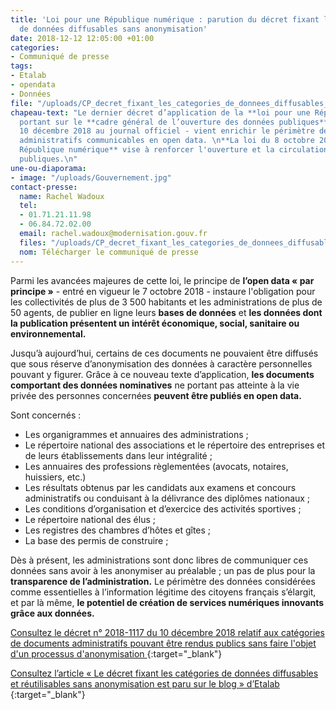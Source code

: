 ```yaml
---
title: 'Loi pour une République numérique : parution du décret fixant les catégories
  de données diffusables sans anonymisation'
date: 2018-12-12 12:05:00 +01:00
categories:
- Communiqué de presse
tags:
- Etalab
- opendata
- Données
file: "/uploads/CP_decret_fixant_les_categories_de_donnees_diffusables_sans_anonymisation.pdf"
chapeau-text: "Le dernier décret d’application de la **loi pour une République numérique**
  portant sur le **cadre général de l’ouverture des données publiques** - publié le
  10 décembre 2018 au journal officiel - vient enrichir le périmètre des documents
  administratifs communicables en open data. \n**La loi du 8 octobre 2016 pour une
  République numérique** vise à renforcer l'ouverture et la circulation des données
  publiques.\n"
une-ou-diaporama:
- image: "/uploads/Gouvernement.jpg"
contact-presse:
  name: Rachel Wadoux
  tel:
  - 01.71.21.11.98
  - 06.84.72.02.00
  email: rachel.wadoux@modernisation.gouv.fr
  files: "/uploads/CP_decret_fixant_les_categories_de_donnees_diffusables_sans_anonymisation.pdf"
  nom: Télécharger le communiqué de presse
---
```


Parmi les avancées majeures de cette loi, le principe de **l’open data « par principe »** - entré en vigueur le 7 octobre 2018 - instaure l'obligation pour les collectivités de plus de 3 500 habitants et les administrations de plus de 50 agents, de publier en ligne leurs **bases de données** et **les données dont la publication présentent un intérêt économique, social, sanitaire ou environnemental.**
  
Jusqu’à aujourd’hui, certains de ces documents ne pouvaient être diffusés que sous réserve d’anonymisation des données à caractère personnelles pouvant y figurer. Grâce à ce nouveau texte d’application, **les documents comportant des données nominatives** ne portant pas atteinte à la vie privée des personnes concernées **peuvent être publiés en open data.** 

Sont concernés :  
*  Les organigrammes et annuaires des administrations ;
*  Le répertoire national des associations et le répertoire des entreprises et de leurs établissements dans leur intégralité ;
*  Les annuaires des professions règlementées (avocats, notaires, huissiers, etc.) 
*  Les résultats obtenus par les candidats aux examens et concours administratifs ou conduisant à la délivrance des diplômes nationaux ; 
*  Les conditions d’organisation et d’exercice des activités sportives ;
*  Le répertoire national des élus ;
*  Les registres des chambres d’hôtes et gîtes ; 
*  La base des permis de construire ; 

Dès à présent, les administrations sont donc libres de communiquer ces données sans avoir à les anonymiser au préalable ; un pas de plus pour la **transparence de l’administration.** Le périmètre des données considérées comme essentielles à l’information légitime des citoyens français s’élargit, et par là même, **le potentiel de création de services numériques innovants grâce aux données.**
  
[Consultez le décret n° 2018-1117 du 10 décembre 2018 relatif aux catégories de documents administratifs pouvant être rendus publics sans faire l'objet d'un processus d'anonymisation 
](http://https://www.legifrance.gouv.fr/eli/decret/2018/12/10/ECOJ1817657D/jo/texte){:target="_blank"} 

[Consultez l’article « Le décret fixant les catégories de données diffusables et réutilisables sans anonymisation est paru sur le blog » d’Etalab 
](https://www.etalab.gouv.fr/le-decret-fixant-les-categories-de-donnees-diffusables-et-reutilisables-sans-anonymisation-est-paru){:target="_blank"} 